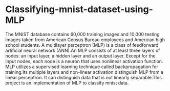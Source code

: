 # Classifying-mnist-dataset-using-MLP
The MNIST database contains 60,000 training images and 10,000 testing images taken from American Census Bureau employees and American high school students. 
A multilayer perceptron (MLP) is a class of feedforward artificial neural network (ANN).An MLP consists of at least three layers of nodes: an input layer,
a hidden layer and an output layer. Except for the input nodes, each node is a neuron that uses nonlinear activation function. MLP utilizes a supervised
learning technique called backpropagation for training.Its multiple layers and non-linear activation distinguish MLP from a linear perceptron. It can 
distinguish data that is not linearly separable.This project is an implementation of MLP to classify mnist data.

